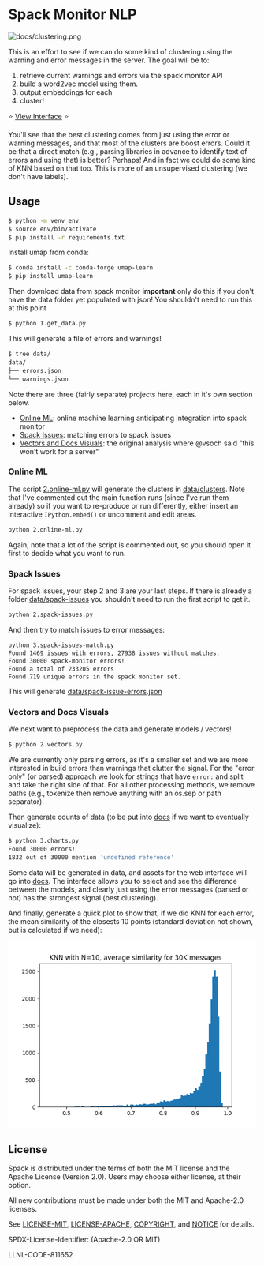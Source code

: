# Spack Monitor NLP

![docs/clustering.png](docs/clustering.png)

This is an effort to see if we can do some kind of clustering using the warning and error messages in
the server. The goal will be to:

1. retrieve current warnings and errors via the spack monitor API
2. build a word2vec model using them.
3. output embeddings for each
4. cluster!

⭐️ [View Interface](https://buildsi.github.io/spack-monitor-nlp/) ⭐️

You'll see that the best clustering comes from just using the error or warning messages,
and that most of the clusters are boost errors. Could it be that a direct match (e.g.,
parsing libraries in advance to identify text of errors and using that) is better?
Perhaps! And in fact we could do some kind of KNN based on that too. This is more
of an unsupervised clustering (we don't have labels). 

## Usage

```bash
$ python -m venv env
$ source env/bin/activate
$ pip install -r requirements.txt
```

Install umap from conda:

```bash
$ conda install -c conda-forge umap-learn
$ pip install umap-learn
```

Then download data from spack monitor **important** only do this if you don't have
the data folder yet populated with json! You shouldn't need to run this at this point

```bash
$ python 1.get_data.py
```

This will generate a file of errors and warnings!

```bash
$ tree data/
data/
├── errors.json
└── warnings.json
```

Note there are three (fairly separate) projects here, each in it's own section below.

 - [Online ML](#online-ml): online machine learning anticipating integration into spack monitor
 - [Spack Issues](#spack-issues): matching errors to spack issues
 - [Vectors and Docs Visuals](#vectors-and-docs-visuals): the original analysis where @vsoch said "this won't work for a server"


### Online ML

The script [2.online-ml.py](2.online-ml.py) will generate the clusters in [data/clusters](data/clusters).
Note that I've commented out the main function runs (since I've run them already) so if you want to re-produce
or run differently, either insert an interactive `IPython.embed()` or uncomment and edit areas.

```bash
python 2.online-ml.py
```

Again, note that a lot of the script is commented out, so you should open it first to
decide what you want to run.

### Spack Issues

For spack issues, your step 2 and 3 are your last steps. If there is already a folder [data/spack-issues](data/spack-issues)
you shouldn't need to run the first script to get it.

```bash
python 2.spack-issues.py
```

And then try to match issues to error messages:

```
python 3.spack-issues-match.py
Found 1469 issues with errors, 27938 issues without matches.
Found 30000 spack-monitor errors!
Found a total of 233205 errors
Found 719 unique errors in the spack monitor set.
```

This will generate [data/spack-issue-errors.json](data/spack-issue-errors.json)

### Vectors and Docs Visuals

We next want to preprocess the data and generate models / vectors!

```bash
$ python 2.vectors.py
```

We are currently only parsing errors, as it's a smaller set and we are more interested
in build errors than warnings that clutter the signal. For the "error only" (or parsed) approach
we look for strings that have `error:` and split and take the right side of that. For all other
processing methods, we remove paths (e.g., tokenize then remove anything with an os.sep or path separator).

Then generate counts of data (to be put into [docs](docs) if we want to eventually visualize):

```bash
$ python 3.charts.py
Found 30000 errors!
1832 out of 30000 mention 'undefined reference'
```

Some data will be generated in data, and assets for the web interface will go
into [docs](docs). The interface allows you to select and see the difference between
the models, and clearly just using the error messages (parsed or not) has the strongest signal (best clustering).

And finally, generate a quick plot to show that, if we did KNN for each error, the mean similarity
of the closests 10 points (standard deviation not shown, but is calculated if we need):

![data/means.png](data/means.png)
 

## License

Spack is distributed under the terms of both the MIT license and the
Apache License (Version 2.0). Users may choose either license, at their
option.

All new contributions must be made under both the MIT and Apache-2.0
licenses.

See [LICENSE-MIT](https://github.com/spack/spack/blob/develop/LICENSE-MIT),
[LICENSE-APACHE](https://github.com/spack/spack/blob/develop/LICENSE-APACHE),
[COPYRIGHT](https://github.com/spack/spack/blob/develop/COPYRIGHT), and
[NOTICE](https://github.com/spack/spack/blob/develop/NOTICE) for details.

SPDX-License-Identifier: (Apache-2.0 OR MIT)

LLNL-CODE-811652
